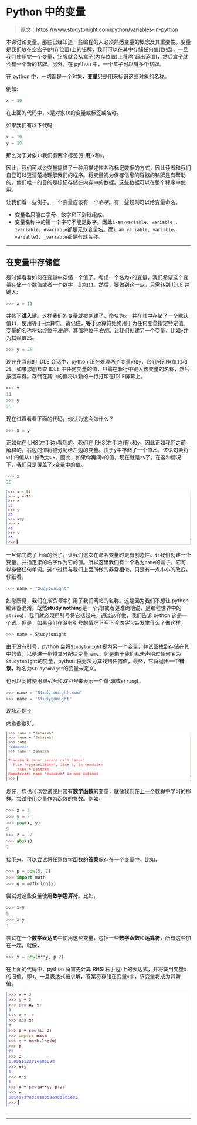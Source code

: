 # Python 中的变量

> 原文：<https://www.studytonight.com/python/variables-in-python>

本课讨论变量。那些已经知道一些编程的人必须熟悉变量的概念及其重要性。变量是我们放在空盒子(内存位置)上的铭牌，我们可以在其中存储任何值(数据)，一旦我们使用完一个变量，铭牌就会从盒子(内存位置)上移除(超出范围)，然后盒子就会有一个新的铭牌。另外，在 python 中，一个盒子可以有多个铭牌。

在 python 中，一切都是一个对象，**变量**只是用来标识这些对象的名称。

例如:

```py
x = 10
```

在上面的代码中，`x`是对象`10`的变量或标签或名称。

如果我们有以下代码:

```py
x = 10
y = 10
```

那么对于对象`10`我们有两个标签(引用)`x`和`y`。

因此，我们可以说变量提供了一种用描述性名称标记数据的方式，因此读者和我们自己可以更清楚地理解我们的程序。将变量视为保存信息的容器的铭牌是有帮助的。他们唯一的目的是标记存储在内存中的数据。这些数据可以在整个程序中使用。

让我们看一些例子。一个变量应该有一个*名字*。有一些规则可以给变量命名。

*   变量名只能由字母、数字和下划线组成。
*   变量名称中的第一个字符不能是数字。因此`i-am-variable`、`variable!`、`1variable`、`#variable`都是无效变量名。而`i_am_variable`、`variable`、`variable1`、`_variable`都是有效名称。

* * *

## 在变量中存储值

是时候看看如何在变量中存储一个值了。考虑一个名为`x`的变量，我们希望这个变量存储一个数值或者一个数字，比如`11`。然后，要做到这一点，只需转到 IDLE 并键入:

```py
>>> x = 11
```

并按下**进入**键。这样我们的变量就被创建了，命名为`x`，并在其中存储了一个默认值`11`，使用等于`=`运算符。请记住，**等于**运算符始终用于为任何变量指定特定值。变量的名称将始终位于*左侧*，其值将位于*右侧*。让我们创建另一个变量，比如`y`并为其赋值`25`。

```py
>>> y = 25
```

现在在当前的 IDLE 会话中，python 正在处理两个变量`x`和`y`，它们分别有值`11`和`25`。如果您想检查 IDLE 中任何变量的值，只需在新行中键入该变量的名称，然后按回车键。存储在其中的值将以新的一行打印在IDLE屏幕上。

```py
>>> x
11
>>> y
25
```

现在试着看看下面的代码，你认为这会做什么？

```py
>>> x = y
```

正如你在 LHS(左手边)看到的，我们在 RHS(右手边)有`x`和`y`，因此正如我们之前解释的，右边的值将被分配给左边的变量。由于`y`中存储了一个值`25`，该语句会将`x`中的值从`11`修改为`25`。因此，如果你再问`x`的值，现在就是`25`了。在这种情况下，我们只是覆盖了`x`变量中的值。

```py
>>> x
25
```

![Variables in Python](img/4fc5e3d35a45eafe09c5cae718af1eac.png)

一旦你完成了上面的例子，让我们这次在命名变量时更有创造性。让我们创建一个变量，并指定您的名字作为它的值。所以这里我们有一个名为`name`的盒子，它可以存储任何单词。这个过程与我们上面所做的非常相似，只是有一点小小的改变。仔细看，

```py
>>> name = "Sudytonight"
```

如您所见，我们在*双引号*中引用了我们网站的名称。这是因为我们不想让 python 编译器混淆。既然**study nothing**是一个词(或者更准确地说，是编程世界中的`string`)，我们就必须用引号将它括起来。通过这样做，我们告诉 python 这是一个词。但是，如果我们在没有引号的情况下写下*今晚学习*会发生什么？像这样，

```py
>>> name = Studytonight
```

由于没有引号，python 会将`Studytonight`视为另一个变量，并试图找到存储在其中的值，以便进一步将其分配给变量`name`。但是由于我们从未声明过任何名为`Studytonight`的变量，python 将无法为其找到任何值，最终，它将抛出一个**错误**，称名为`Studytonight`的变量未定义。

也可以同时使用*单引号*和*双引号*来表示一个单词(或`string`)。

```py
>>> name = "Studytonight.com"
>>> name = 'Studytonight'
```

[现场示例→](/code/python/using-variables.php)

两者都很好。

![Variables in Python](img/e6cdcd7a906e8a4ce7ebf5255eb194fc.png)

现在，您也可以尝试使用带有**数学函数**的变量，就像我们在[上一个教程](numbers-and-math-functions)中学习的那样。尝试使用变量作为函数的参数。例如，

```py
>>> x = 3
>>> y = 2
>>> pow(x, y)
9
>>> z = -7
>>> abs(z)
7
```

接下来，可以尝试将任意数学函数的**答案**保存在一个变量中。比如，

```py
>>> p = pow(5, 2)
>>> import math
>>> q = math.log(x) 
```

尝试对这些变量使用**数学运算符**。比如，

```py
>>> x+y
5
>>> x-y
1
```

尝试在一个**数学表达式**中使用这些变量，包括一些**数学函数**和**运算符**，所有这些加在一起，就像，

```py
>>> x = pow(x**y, p+2)
```

在上面的代码中，python 将首先计算 RHS(右手边)上的表达式，并将使用变量`x`的旧值，即`3`，一旦表达式被求解，答案将存储在变量`x`中，该变量将成为其新值。

![Variables in Python](img/958855e0a2bf52effbffa7fd63784279.png)

* * *

* * *